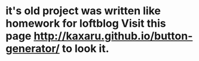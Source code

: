 it's old project was written like homework for loftblog
Visit this page http://kaxaru.github.io/button-generator/ to look it. 
================


